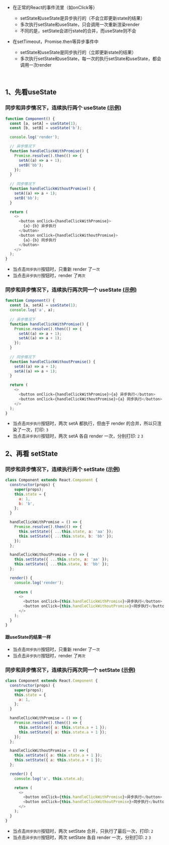 
- 在正常的React的事件流里（如onClick等）
  - setState和useState是异步执行的（不会立即更新state的结果）
  - 多次执行setState和useState，只会调用一次重新渲染render
  - 不同的是，setState会进行state的合并，而useState则不会


- 在setTimeout，Promise.then等异步事件中
  - setState和useState是同步执行的（立即更新state的结果）
  - 多次执行setState和useState，每一次的执行setState和useState，都会调用一次render


<br>

## 1、先看useState

### 同步和异步情况下，连续执行两个 useState [(示例)](https://codesandbox.io/s/does-react-batches-state-update-functions-when-using-hooks-forked-4gxr2?file=/src/index.js)

```js
function Component() {
  const [a, setA] = useState(1);
  const [b, setB] = useState('b');

  console.log('render');

  // 异步情况下
  function handleClickWithPromise() {
    Promise.resolve().then(() => {
      setA((a) => a + 1);
      setB('bb');
    });
  }
  
  // 同步情况下
  function handleClickWithoutPromise() {
    setA((a) => a + 1);
    setB('bb');
  }

  return (
    <>
      <button onClick={handleClickWithPromise}>
        {a}-{b} 异步执行
      </button>
      <button onClick={handleClickWithoutPromise}>
        {a}-{b} 同步执行
      </button>
    </>
  );
}
```
- 当点击`同步执行`按钮时，只重新 render 了`一次`
- 当点击`异步执行`按钮时，render 了`两次`


### 同步和异步情况下，连续执行两次同一个 useState [(示例)](https://codesandbox.io/s/does-react-batches-state-update-functions-when-using-hooks-forked-btodx?file=/src/index.js)

```js
function Component() {
  const [a, setA] = useState(1);
  console.log('a', a);
  
  // 异步情况下
  function handleClickWithPromise() {
    Promise.resolve().then(() => {
      setA((a) => a + 1);
      setA((a) => a + 1);
    });
  }
  
  // 同步情况下
  function handleClickWithoutPromise() {
    setA((a) => a + 1);
    setA((a) => a + 1);
  }

  return (
    <>
      <button onClick={handleClickWithPromise}>{a} 异步执行</button>
      <button onClick={handleClickWithoutPromise}>{a} 同步执行</button>
    </>
  );
}
```
- 当点击`同步执行`按钮时，两次 setA 都执行，但由于 render 的合并，所以只渲染了一次，打印: `3`
- 当点击`异步执行`按钮时，两次 setA 各自 render 一次，分别打印: `2` `3`

## 2、再看 setState

### 同步和异步情况下，连续执行两个 setState [(示例)](https://codesandbox.io/s/does-react-batches-state-update-functions-when-using-hooks-forked-uleks?file=/src/index.js)

```js
class Component extends React.Component {
  constructor(props) {
    super(props);
    this.state = {
      a: 1,
      b: 'b',
    };
  }

  handleClickWithPromise = () => {
    Promise.resolve().then(() => {
      this.setState({ ...this.state, a: 'aa' });
      this.setState({ ...this.state, b: 'bb' });
    });
  };

  handleClickWithoutPromise = () => {
    this.setState({ ...this.state, a: 'aa' });
    this.setState({ ...this.state, b: 'bb' });
  };

  render() {
    console.log('render');
    
    return (
      <>
        <button onClick={this.handleClickWithPromise}>异步执行</button>
        <button onClick={this.handleClickWithoutPromise}>同步执行</button>
      </>
    );
  }
}
```
#### 跟useState的结果一样

- 当点击`同步执行`按钮时，只重新 render 了`一次`
- 当点击`异步执行`按钮时，render 了`两次`

### 同步和异步情况下，连续执行两次同一个 setState [(示例)](https://codesandbox.io/s/does-react-batches-state-update-functions-when-using-hooks-forked-q3dhy?file=/src/index.js)

```js
class Component extends React.Component {
  constructor(props) {
    super(props);
    this.state = {
      a: 1,
    };
  }

  handleClickWithPromise = () => {
    Promise.resolve().then(() => {
      this.setState({ a: this.state.a + 1 });
      this.setState({ a: this.state.a + 1 });
    });
  };

  handleClickWithoutPromise = () => {
    this.setState({ a: this.state.a + 1 });
    this.setState({ a: this.state.a + 1 });
  };

  render() {
    console.log('a', this.state.a);

    return (
      <>
        <button onClick={this.handleClickWithPromise}>异步执行</button>
        <button onClick={this.handleClickWithoutPromise}>同步执行</button>
      </>
    );
  }
}
```
- 当点击`同步执行`按钮时，两次 setState 合并，只执行了最后一次，打印: `2`
- 当点击`异步执行`按钮时，两次 setState 各自 render 一次，分别打印: `2` `3`
